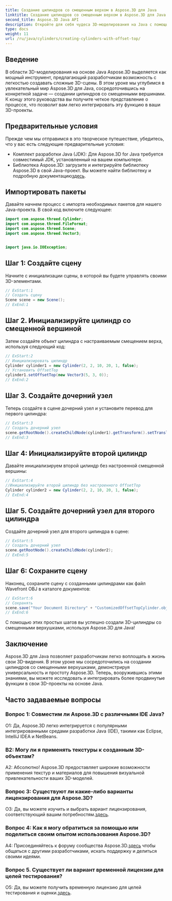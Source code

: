 ```yaml
---
title: Создание цилиндров со смещенным верхом в Aspose.3D для Java
linktitle: Создание цилиндров со смещенным верхом в Aspose.3D для Java
second_title: Aspose.3D Java API
description: Откройте для себя чудеса 3D-моделирования на Java с помощью Aspose.3D. Научитесь легко создавать очаровательные цилиндры со смещенными верхушками.
type: docs
weight: 11
url: /ru/java/cylinders/creating-cylinders-with-offset-top/
---
```

## Введение

В области 3D-моделирования на основе Java Aspose.3D выделяется как мощный инструмент, предлагающий разработчикам возможность с легкостью создавать сложные 3D-сцены. В этом уроке мы углубимся в увлекательный мир Aspose.3D для Java, сосредоточившись на конкретной задаче — создании цилиндров со смещенными вершинами. К концу этого руководства вы получите четкое представление о процессе, что позволит вам легко интегрировать эту функцию в ваши 3D-проекты.

## Предварительные условия

Прежде чем мы отправимся в это творческое путешествие, убедитесь, что у вас есть следующие предварительные условия:

- Комплект разработки Java (JDK): Для Aspose.3D for Java требуется совместимый JDK, установленный на вашем компьютере.
- Библиотека Aspose.3D: загрузите и интегрируйте библиотеку Aspose.3D в свой Java-проект. Вы можете найти библиотеку и подробную документацию[здесь](https://releases.aspose.com/3d/java/).

## Импортировать пакеты

Давайте начнем процесс с импорта необходимых пакетов для нашего Java-проекта. В свой код включите следующее:

```java
import com.aspose.threed.Cylinder;
import com.aspose.threed.FileFormat;
import com.aspose.threed.Scene;
import com.aspose.threed.Vector3;


import java.io.IOException;
```

## Шаг 1: Создайте сцену

Начните с инициализации сцены, в которой вы будете управлять своими 3D-элементами.

```java
// ExStart:1
// Создать сцену
Scene scene = new Scene();
// ExEnd:1
```

## Шаг 2. Инициализируйте цилиндр со смещенной вершиной

Затем создайте объект цилиндра с настраиваемым смещением верха, используя следующий код:

```java
// ExStart:2
// Инициализировать цилиндр
Cylinder cylinder1 = new Cylinder(2, 2, 10, 20, 1, false);
// Установить OffsetTop
cylinder1.setOffsetTop(new Vector3(5, 3, 0));
// ExEnd:2
```

## Шаг 3. Создайте дочерний узел

Теперь создайте в сцене дочерний узел и установите перевод для первого цилиндра:

```java
// ExStart:3
// Создать дочерний узел
scene.getRootNode().createChildNode(cylinder1).getTransform().setTranslation(10, 0, 0);
// ExEnd:3
```

## Шаг 4: Инициализируйте второй цилиндр

Давайте инициализируем второй цилиндр без настроенной смещенной вершины:

```java
// ExStart:4
//Инициализируйте второй цилиндр без настроенного OffsetTop
Cylinder cylinder2 = new Cylinder(2, 2, 10, 20, 1, false);
// ExEnd:4
```

## Шаг 5. Создайте дочерний узел для второго цилиндра

Создайте дочерний узел для второго цилиндра в сцене:

```java
// ExStart:5
// Создать дочерний узел
scene.getRootNode().createChildNode(cylinder2);
// ExEnd:5
```

## Шаг 6: Сохраните сцену

Наконец, сохраните сцену с созданными цилиндрами как файл Wavefront OBJ в каталоге документов:

```java
// ExStart:6
// Сохранять
scene.save("Your Document Directory" + "CustomizedOffsetTopCylinder.obj", FileFormat.WAVEFRONTOBJ);
// ExEnd:6
```

С помощью этих простых шагов вы успешно создали 3D-цилиндры со смещенными верхушками, используя Aspose.3D для Java!

## Заключение

Aspose.3D для Java позволяет разработчикам легко воплощать в жизнь свои 3D-видения. В этом уроке мы сосредоточились на создании цилиндров со смещенными верхушками, демонстрируя универсальность и простоту Aspose.3D. Теперь, вооружившись этими знаниями, вы можете исследовать и интегрировать более продвинутые функции в свои 3D-проекты на основе Java.

## Часто задаваемые вопросы

### Вопрос 1: Совместим ли Aspose.3D с различными IDE Java?

О1: Да, Aspose.3D легко интегрируется с популярными интегрированными средами разработки Java (IDE), такими как Eclipse, IntelliJ IDEA и NetBeans.

### В2: Могу ли я применять текстуры к созданным 3D-объектам?

А2: Абсолютно! Aspose.3D предоставляет широкие возможности применения текстур и материалов для повышения визуальной привлекательности ваших 3D-моделей.

### Вопрос 3: Существуют ли какие-либо варианты лицензирования для Aspose.3D?

 О3: Да, вы можете изучить и выбрать вариант лицензирования, соответствующий вашим потребностям.[здесь](https://purchase.aspose.com/buy).

### Вопрос 4: Как я могу обратиться за помощью или поделиться своим опытом использования Aspose.3D?

 A4: Присоединяйтесь к форуму сообщества Aspose.3D.[здесь](https://forum.aspose.com/c/3d/18) чтобы общаться с другими разработчиками, искать поддержку и делиться своими идеями.

### Вопрос 5. Существует ли вариант временной лицензии для целей тестирования?

 О5: Да, вы можете получить временную лицензию для целей тестирования и оценки.[здесь](https://purchase.aspose.com/temporary-license/).